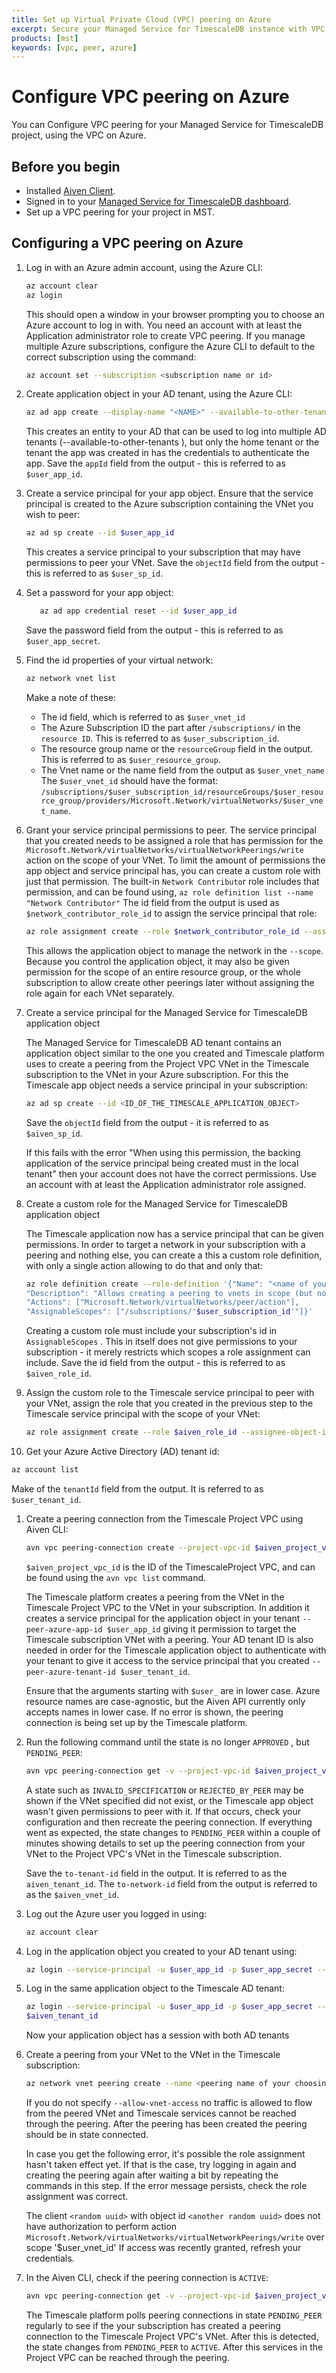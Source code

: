 ```yaml
---
title: Set up Virtual Private Cloud (VPC) peering on Azure
excerpt: Secure your Managed Service for TimescaleDB instance with VPC peering on Azure
products: [mst]
keywords: [vpc, peer, azure]
---
```


# Configure VPC peering on Azure

You can Configure VPC peering for your Managed Service for TimescaleDB project,
using the VPC on Azure.

## Before you begin

*   Installed [Aiven Client][aiven-client-install].
*   Signed in to your [Managed Service for TimescaleDB dashboard][mst-login].
*   Set up a VPC peering for your project in MST.

## Configuring a VPC peering on Azure

<Procedure>

1.  Log in with an Azure admin account, using the Azure CLI:

    ```bash
    az account clear
    az login
    ```

    This should open a window in your browser prompting you to choose an Azure
    account to log in with. You need an account with at least the Application
    administrator role to create VPC peering. If you manage multiple Azure
    subscriptions, configure the Azure CLI to default to the correct
    subscription using the command:

    ```bash
    az account set --subscription <subscription name or id>
    ```

1.  Create application object in your AD tenant, using the Azure CLI:

    ```bash
    az ad app create --display-name "<NAME>" --available-to-other-tenants --key-type Password
    ```

    This creates an entity to your AD that can be used to log into multiple AD
    tenants (--available-to-other-tenants ), but only the home tenant or the
    tenant the app was created in has the credentials to authenticate the app.
    Save the `appId`  field from the output - this is referred to as
    `$user_app_id`.

1.  Create a service principal for your app object. Ensure that the service
    principal is created to the Azure subscription containing the VNet you wish to peer:

    ```bash
    az ad sp create --id $user_app_id
    ```

    This creates a service principal to your subscription that may have
    permissions to peer your VNet. Save the `objectId` field from the output - this
    is referred to as `$user_sp_id`.

1.  Set a password for your app object:

     ```bash
        az ad app credential reset --id $user_app_id
    ```

    Save the password  field from the output - this is referred to as `$user_app_secret`.

1.  Find the id properties of your virtual network:

    ```bash
    az network vnet list
    ```

    Make a note of these:
    *   The id field, which is referred to as `$user_vnet_id`
    *   The Azure Subscription ID the part after `/subscriptions/` in the
        `resource ID`. This is referred to as `$user_subscription_id`.
    *   The resource group name  or the `resourceGroup` field in the output.
        This is referred to as `$user_resource_group`.
    *   The Vnet name or the name  field from the output as `$user_vnet_name`
        The `$user_vnet_id` should have the format:
        `/subscriptions/$user_subscription_id/resourceGroups/$user_resource_group/providers/Microsoft.Network/virtualNetworks/$user_vnet_name`.

1.  Grant your service principal permissions to peer. The service principal that
    you created needs to be assigned a role that has permission for the
    `Microsoft.Network/virtualNetworks/virtualNetworkPeerings/write` action on
    the scope of your VNet. To limit the amount of permissions the app object
    and service principal has, you can create a custom role with just that
    permission. The built-in `Network Contributo`r role includes that
    permission, and can be found using, `az role definition list --name "Network
    Contributor"` The id  field from the output is used as
    `$network_contributor_role_id` to assign the service principal that role:

    ```bash
    az role assignment create --role $network_contributor_role_id --assignee-object-id $user_sp_id --scope $user_vnet_id
    ```

    This allows the application object to manage the network in the `--scope`.
    Because you control the application object, it may also be given permission
    for the scope of an entire resource group, or the whole subscription to
    allow create other peerings later without assigning the role again for each
    VNet separately.

1.  Create a service principal for the Managed Service for TimescaleDB
    application object

    The Managed Service for TimescaleDB AD tenant contains an application object
    similar to the one you created and Timescale platform uses to
    create a peering from the Project VPC VNet in the Timescale subscription to the
    VNet in your Azure subscription. For this the Timescale app object needs a
    service principal in your subscription:

    ```bash
    az ad sp create --id <ID_OF_THE_TIMESCALE_APPLICATION_OBJECT>
    ```

    Save the `objectId` field from the output - it is referred to as `$aiven_sp_id`.

    If this fails with the error "When using this permission, the backing
    application of the service principal being created must in the local tenant"
    then your account does not have the correct permissions. Use an account
    with at least the Application administrator role assigned.

1.  Create a custom role for the Managed Service for TimescaleDB application object

    The Timescale application now has a service principal that can be given
    permissions. In order to target a network in your subscription with a peering
    and nothing else, you can create a this a custom role definition, with only a
    single action allowing to do that and only that:

    ```bash
    az role definition create --role-definition '{"Name": "<name of your choosing>",
    "Description": "Allows creating a peering to vnets in scope (but not from)",
    "Actions": ["Microsoft.Network/virtualNetworks/peer/action"],
    "AssignableScopes": ["/subscriptions/'$user_subscription_id'"]}'
    ```

    Creating a custom role must include your subscription's id in
    `AssignableScopes` . This in itself does not give permissions to your
    subscription - it merely restricts which scopes a role assignment can
    include. Save the id  field from the output - this is referred to as
    `$aiven_role_id`.

1.  Assign the custom role to the Timescale service principal to peer with your
    VNet, assign the role that you created in the previous step to the Timescale
    service principal with the scope of your VNet:

    ```bash
    az role assignment create --role $aiven_role_id --assignee-object-id $aiven_sp_id --scope $user_vnet_id
    ```

1.  Get your Azure Active Directory (AD) tenant id:

   ```bash
   az account list
   ```

   Make of the `tenantId` field from the output. It is referred to as `$user_tenant_id`.

1.  Create a peering connection from the Timescale Project VPC using Aiven CLI:

    ```bash
    avn vpc peering-connection create --project-vpc-id $aiven_project_vpc_id --peer-cloud-account $user_subscription_id --peer-resource-group $user_resource_group --peer-vpc $user_vnet_name --peer-azure-app-id $user_app_id --peer-azure-tenant-id $user_tenant_id
    ```

    `$aiven_project_vpc_id` is the ID of the TimescaleProject VPC, and can be
    found using the `avn vpc list` command.

    The Timescale platform creates a peering from the VNet in the Timescale
    Project VPC to the VNet in your subscription. In addition it creates a
    service principal for the application object in your tenant
    `--peer-azure-app-id $user_app_id` giving it permission to target the
    Timescale subscription VNet with a peering. Your AD tenant ID is also needed
    in order for the Timescale application object to authenticate with your
    tenant to give it access to the service principal that you created
    `--peer-azure-tenant-id $user_tenant_id`.

    Ensure that the arguments starting with `$user_` are in lower case. Azure
    resource names are case-agnostic, but the Aiven API currently only accepts
    names in lower case. If no error is shown, the peering connection is being set
    up by the Timescale platform.

1.  Run the following command until the state is no longer `APPROVED` , but
    `PENDING_PEER`:

    ```bash
    avn vpc peering-connection get -v --project-vpc-id $aiven_project_vpc_id --peer-cloud-account $user_subscription_id --peer-resource-group $user_resource_group --peer-vpc $user_vnet_name
    ```

    A state such as `INVALID_SPECIFICATION`  or `REJECTED_BY_PEER`  may be shown
    if the VNet specified did not exist, or the Timescale app object wasn't
    given permissions to peer with it. If that occurs, check your configuration
    and then recreate the peering connection. If everything went as expected,
    the state changes to `PENDING_PEER`  within a couple of minutes showing
    details to set up the peering connection from your VNet to the Project VPC's
    VNet in the Timescale subscription.

    Save the `to-tenant-id` field in the output. It is referred to as the
    `aiven_tenant_id`. The `to-network-id`  field from the output is referred to
    as the `$aiven_vnet_id`.

1.  Log out the Azure user you logged in using:

    ```bash
    az account clear
    ```

1.  Log in the application object you created to your AD tenant using:

    ```bash
    az login --service-principal -u $user_app_id -p $user_app_secret --tenant $user_tenant_id
    ```

1.  Log in the same application object to the Timescale AD tenant:

    ```bash
    az login --service-principal -u $user_app_id -p $user_app_secret --tenant
    $aiven_tenant_id
    ```

    Now your application object has a session with both AD tenants

1.  Create a peering from your VNet to the VNet in the Timescale subscription:

    ```bash
    az network vnet peering create --name <peering name of your choosing> --remote-vnet $aiven_vnet_id --vnet-name $user_vnet_name --resource-group $user_resource_group --subscription $user_subscription_id --allow-vnet-access
    ```

    If you do not specify `--allow-vnet-access` no traffic is allowed to flow
    from the peered VNet and Timescale services cannot be reached through the
    peering. After the peering has been created the peering should be in state
    connected.

    In case you get the following error, it's possible the role assignment hasn't taken
    effect yet. If that is the case, try logging in again and creating the
    peering again after waiting a bit by repeating the commands in this step. If
    the error message persists, check the role assignment was correct.

    The client `<random uuid>` with object id `<another random uuid>` does not have
    authorization to perform action
    `Microsoft.Network/virtualNetworks/virtualNetworkPeerings/write` over scope
    '$user_vnet_id' If access was recently granted, refresh your credentials.

1.  In the Aiven CLI, check if the peering connection is `ACTIVE`:

    ```bash
    avn vpc peering-connection get -v --project-vpc-id $aiven_project_vpc_id --peer-cl
    ```

    The Timescale platform polls peering connections in state `PENDING_PEER`
    regularly to see if the your subscription has created a peering connection to
    the Timescale Project VPC's VNet. After this is detected, the state changes from
    `PENDING_PEER`  to `ACTIVE`. After this services in the Project VPC can be
    reached through the peering.

</Procedure>

[aiven-client-install]: /mst/:currentVersion:/aiven-client/aiven-client-install/
[create-service]: /mst/:currentVersion:/installation-mst/#create-your-first-service
[mst-login]: https://portal.managed.timescale.com
